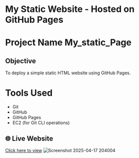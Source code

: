 
# My Static Website - Hosted on GitHub Pages

# Project Name My_static_Page

## Objective
To deploy a simple static HTML website using GitHub Pages.

# Tools Used
- Git
- GitHub
- GitHub Pages
- EC2 (for Git CLI operations)

## 🌐 Live Website
[Click here to view](https://Gopichand57.github.io/My_static_page/)
![Screenshot 2025-04-17 204004](https://github.com/user-attachments/assets/180490f0-77b7-4b5f-861b-8fd22acb5667)
